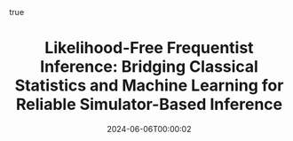 ---
title : "Likelihood-Free Frequentist Inference: Bridging Classical Statistics and Machine Learning for Reliable Simulator-Based Inference"
date : 2024-06-06T00:00:02
draft : false

# Authors. Comma separated list, e.g. `["Bob Smith", "David Jones"]`.
authors : [N. Dalmasso, L. Masserano, D. Zhao, admin, A. B. Lee]

# Publication type.
# Legend:
# 0 : Uncategorized
# 1 : Conference paper
# 2 : Journal article
# 3 : Manuscript
# 4 : Report
# 5 : Book
# 6 : Book section
publication_types : ["2"]

# Publication name and optional abbreviated version.
publication : "Electronic Journal of Statistics"
#publication_short : "In *ICMEW*"

# Abstract and optional shortened version.
abstract : ""
abstract_short : ""

# Featured image thumbnail (optional)
image_preview : ""

# Is this a selected publication? (true/false)
selected : false

# Projects (optional).
#   Associate this publication with one or more of your projects.
#   Simply enter your project's filename without extension.
#   E.g. `projects : ["deep-learning"]` references `content/project/deep-learning.md`.
#   Otherwise, set `projects : []`.
# projects : ["example-external-project"]

# Tags (optional).
#   Set `tags : []` for no tags, or use the form `tags : ["A Tag", "Another Tag"]` for one or more tags.
tags : ["Machine Learning","Likelihood-Free Inference","Nonparametric Statistics","LF2I"]

# Links (optional).
#url_pdf : "https://www.sciencedirect.com/science/article/abs/pii/S0020025524012830"
url_preprint : "https://arxiv.org/abs/2107.03920"
#url_code : ""
#url_dataset : "#"
#url_project : "#"
#url_slides : "#"
#url_video : "#"
#url_poster : "#"
#url_source : "#"

# Custom links (optional).
#   Uncomment line below to enable. For multiple links, use the form `[{...}, {...}, {...}]`.
#url_custom : [{name : "Custom Link", url : "http://example.org"}]

# Does this page contain LaTeX math? (true/false)
math : true

# Does this page require source code highlighting? (true/false)
highlight : true

---
